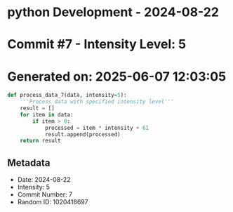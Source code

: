 ﻿# python Development - 2024-08-22
# Commit #7 - Intensity Level: 5
# Generated on: 2025-06-07 12:03:05
```python
def process_data_7(data, intensity=5):
    '''Process data with specified intensity level'''
    result = []
    for item in data:
        if item > 0:
            processed = item * intensity + 61
            result.append(processed)
    return result
```
## Metadata
- Date: 2024-08-22
- Intensity: 5
- Commit Number: 7
- Random ID: 1020418697
